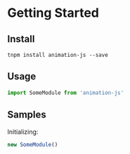 # Getting Started

## Install

```shell
tnpm install animation-js --save
```

## Usage

```javascript
import SomeModule from 'animation-js'
```

## Samples

Initializing:

```javascript
new SomeModule()
```